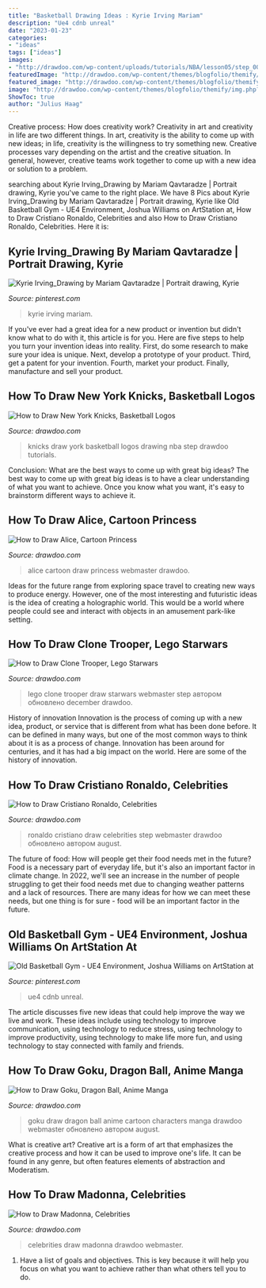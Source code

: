 ```yaml
---
title: "Basketball Drawing Ideas : Kyrie Irving Mariam"
description: "Ue4 cdnb unreal"
date: "2023-01-23"
categories:
- "ideas"
tags: ["ideas"]
images:
- "http://drawdoo.com/wp-content/uploads/tutorials/NBA/lesson05/step_00-300x253.png"
featuredImage: "http://drawdoo.com/wp-content/themes/blogfolio/themify/img.php?src=http://drawdoo.com/wp-content/uploads/tutorials/AnimeManga/lesson01/step_12.png&amp;w=665&amp;h=&amp;zc=1&amp;q=60&amp;a=t"
featured_image: "http://drawdoo.com/wp-content/themes/blogfolio/themify/img.php?src=http://drawdoo.com/wp-content/uploads/tutorials/LegoStarwars/lesson11/step_13.png&amp;w=665&amp;h=&amp;zc=1&amp;q=60&amp;a=t"
image: "http://drawdoo.com/wp-content/themes/blogfolio/themify/img.php?src=http://drawdoo.com/wp-content/uploads/tutorials/AnimeManga/lesson01/step_12.png&amp;w=665&amp;h=&amp;zc=1&amp;q=60&amp;a=t"
ShowToc: true
author: "Julius Haag"
---
```



Creative process: How does creativity work?
Creativity in art and creativity in life are two different things. In art, creativity is the ability to come up with new ideas; in life, creativity is the willingness to try something new. Creative processes vary depending on the artist and the creative situation. In general, however, creative teams work together to come up with a new idea or solution to a problem.

	

		
searching about Kyrie Irving_Drawing by Mariam Qavtaradze | Portrait drawing, Kyrie you've came to the right place. We have 8 Pics about Kyrie Irving_Drawing by Mariam Qavtaradze | Portrait drawing, Kyrie like Old Basketball Gym - UE4 Environment, Joshua Williams on ArtStation at, How to Draw Cristiano Ronaldo, Celebrities and also How to Draw Cristiano Ronaldo, Celebrities. Here it is:
		
    
## Kyrie Irving_Drawing By Mariam Qavtaradze | Portrait Drawing, Kyrie

<img loading=lazy src="https://i.pinimg.com/736x/52/28/ff/5228ffd84d1b82d23ffb01bee7baabf1.jpg" onerror="this.onerror=null;this.src='https://tse1.mm.bing.net/th?id=OIP.VKQeqbQwRbKwXoyBuBFR6wHaHa&amp;pid=15.1';" alt="Kyrie Irving_Drawing by Mariam Qavtaradze | Portrait drawing, Kyrie">

_Source: pinterest.com_

>kyrie irving mariam. 

	

If you've ever had a great idea for a new product or invention but didn't know what to do with it, this article is for you. Here are five steps to help you turn your invention ideas into reality. First, do some research to make sure your idea is unique. Next, develop a prototype of your product. Third, get a patent for your invention. Fourth, market your product. Finally, manufacture and sell your product.

    
## How To Draw New York Knicks, Basketball Logos

<img loading=lazy src="http://drawdoo.com/wp-content/uploads/tutorials/NBA/lesson05/step_00-300x253.png" onerror="this.onerror=null;this.src='https://tse2.mm.bing.net/th?id=OIP.ljgKUDs4U5ONs8n0pfBktwAAAA&amp;pid=15.1';" alt="How to Draw New York Knicks, Basketball Logos">

_Source: drawdoo.com_

>knicks draw york basketball logos drawing nba step drawdoo tutorials. 

	

Conclusion: What are the best ways to come up with great big ideas?
The best way to come up with great big ideas is to have a clear understanding of what you want to achieve. Once you know what you want, it's easy to brainstorm different ways to achieve it.

    
## How To Draw Alice, Cartoon Princess

<img loading=lazy src="http://drawdoo.com/wp-content/themes/blogfolio/themify/img.php?src=http://drawdoo.com/wp-content/uploads/tutorials/Princesses/lesson01/step_00.png&amp;w=665&amp;h=&amp;zc=1&amp;q=60&amp;a=t" onerror="this.onerror=null;this.src='https://tse3.mm.bing.net/th?id=OIP.qw4LpiGV1xvXXNf7LEu_rwHaKb&amp;pid=15.1';" alt="How to Draw Alice, Cartoon Princess">

_Source: drawdoo.com_

>alice cartoon draw princess webmaster drawdoo. 

	

Ideas for the future range from exploring space travel to creating new ways to produce energy. However, one of the most interesting and futuristic ideas is the idea of creating a holographic world. This would be a world where people could see and interact with objects in an amusement park-like setting.

    
## How To Draw Clone Trooper, Lego Starwars

<img loading=lazy src="http://drawdoo.com/wp-content/themes/blogfolio/themify/img.php?src=http://drawdoo.com/wp-content/uploads/tutorials/LegoStarwars/lesson11/step_13.png&amp;w=665&amp;h=&amp;zc=1&amp;q=60&amp;a=t" onerror="this.onerror=null;this.src='https://tse2.mm.bing.net/th?id=OIP.2Bd1g2OKjAjl_s-8gQW3KgHaKZ&amp;pid=15.1';" alt="How to Draw Clone Trooper, Lego Starwars">

_Source: drawdoo.com_

>lego clone trooper draw starwars webmaster step автором обновлено december drawdoo. 

	

History of innovation
Innovation is the process of coming up with a new idea, product, or service that is different from what has been done before. It can be defined in many ways, but one of the most common ways to think about it is as a process of change. Innovation has been around for centuries, and it has had a big impact on the world. Here are some of the history of innovation.

    
## How To Draw Cristiano Ronaldo, Celebrities

<img loading=lazy src="http://drawdoo.com/wp-content/themes/blogfolio/themify/img.php?src=http://drawdoo.com/wp-content/uploads/tutorials/Celebrities/lesson03/step_17.png&amp;w=665&amp;h=&amp;zc=1&amp;q=60&amp;a=t" onerror="this.onerror=null;this.src='https://tse1.mm.bing.net/th?id=OIP.urzR2e7KzPXHw8d4YU8-eAHaKU&amp;pid=15.1';" alt="How to Draw Cristiano Ronaldo, Celebrities">

_Source: drawdoo.com_

>ronaldo cristiano draw celebrities step webmaster drawdoo обновлено автором august. 

	

The future of food: How will people get their food needs met in the future?
Food is a necessary part of everyday life, but it's also an important factor in climate change. In 2022, we'll see an increase in the number of people struggling to get their food needs met due to changing weather patterns and a lack of resources. There are many ideas for how we can meet these needs, but one thing is for sure - food will be an important factor in the future.

    
## Old Basketball Gym - UE4 Environment, Joshua Williams On ArtStation At

<img loading=lazy src="https://i.pinimg.com/originals/25/24/c7/2524c78042f9846b339634d9c1f02576.jpg" onerror="this.onerror=null;this.src='https://tse2.mm.bing.net/th?id=OIP.rl7MEx0M1dXhmv2tTv5ObAHaDH&amp;pid=15.1';" alt="Old Basketball Gym - UE4 Environment, Joshua Williams on ArtStation at">

_Source: pinterest.com_

>ue4 cdnb unreal. 

	

The article discusses five new ideas that could help improve the way we live and work. These ideas include using technology to improve communication, using technology to reduce stress, using technology to improve productivity, using technology to make life more fun, and using technology to stay connected with family and friends.

    
## How To Draw Goku, Dragon Ball, Anime Manga

<img loading=lazy src="http://drawdoo.com/wp-content/themes/blogfolio/themify/img.php?src=http://drawdoo.com/wp-content/uploads/tutorials/AnimeManga/lesson01/step_12.png&amp;w=665&amp;h=&amp;zc=1&amp;q=60&amp;a=t" onerror="this.onerror=null;this.src='https://tse3.mm.bing.net/th?id=OIP.UfSdskZiGkrGCkpa5o4fKgHaVK&amp;pid=15.1';" alt="How to Draw Goku, Dragon Ball, Anime Manga">

_Source: drawdoo.com_

>goku draw dragon ball anime cartoon characters manga drawdoo webmaster обновлено автором august. 

	

What is creative art?
Creative art is a form of art that emphasizes the creative process and how it can be used to improve one's life. It can be found in any genre, but often features elements of abstraction and Moderatism.

    
## How To Draw Madonna, Celebrities

<img loading=lazy src="http://drawdoo.com/wp-content/themes/blogfolio/themify/img.php?src=http://drawdoo.com/wp-content/uploads/tutorials/Celebrities/lesson12/step_00.png&amp;w=665&amp;h=&amp;zc=1&amp;q=60&amp;a=t" onerror="this.onerror=null;this.src='https://tse2.mm.bing.net/th?id=OIP.PIIgjG-GsGY4JhHnIrdLkgHaJ9&amp;pid=15.1';" alt="How to Draw Madonna, Celebrities">

_Source: drawdoo.com_

>celebrities draw madonna drawdoo webmaster. 

	

1. Have a list of goals and objectives. This is key because it will help you focus on what you want to achieve rather than what others tell you to do.

